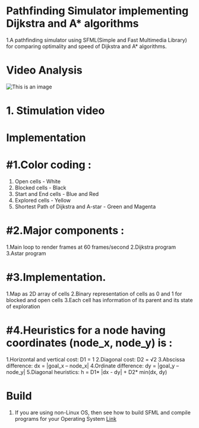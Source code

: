 # Pathfinding Simulator implementing Dijkstra and A* algorithms
1.A pathfinding simulator using SFML(Simple and Fast Multimedia Library) for comparing optimality and speed of Dijkstra and A* algorithms.
# Video Analysis
![This is an image](https://raw.githubusercontent.com/UditSinghParihar/Pathfinding_Simulator/master/astar_vs_dijkstra.jpg)
# 1. Stimulation video
# Implementation
# #1.Color coding :
  1. Open cells - White
  2. Blocked cells - Black
  3. Start and End cells - Blue and Red
  4. Explored cells - Yellow
  5. Shortest Path of Dijkstra and A-star - Green and Magenta
# #2.Major components :
   1.Main loop to render frames at 60 frames/second
   2.Dijkstra program
   3.Astar program
# #3.Implementation.
   1.Map as 2D array of cells
   2.Binary representation of cells as 0 and 1 for blocked and open cells
   3.Each cell has information of its parent and its state of exploration
# #4.Heuristics for a node having coordinates (node_x, node_y) is : 
   1.Horizontal and vertical cost: D1 = 1
   2.Diagonal cost: D2 = √2
   3.Abscissa difference: dx = |goal_x – node_x|
   4.Ordinate difference: dy = |goal_y – node_y|
   5.Diagonal heuristics: h = D1* |dx - dy| + D2* min(dx, dy)
# Build
  1. If you are using non-Linux OS, then see how to build SFML and compile programs for your Operating System [Link](https://www.sfml-dev.org/tutorials/2.5/#getting-started)

